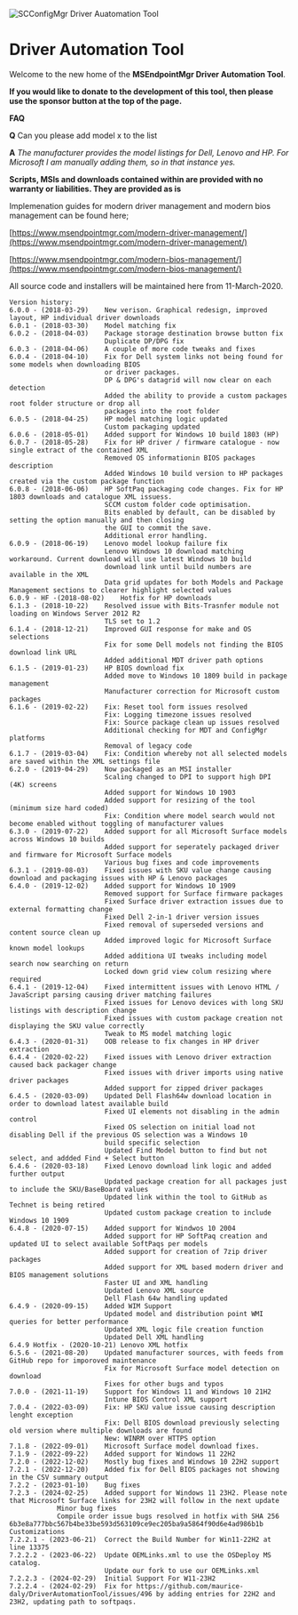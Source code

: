 ![SCConfigMgr Driver Auatomation Tool](https://i1.wp.com/msendpointmgr.com/wp-content/uploads/2020/04/MSEndpoingMgrDat.jpg?resize=1024%2C641&ssl=1)

# Driver Automation Tool

Welcome to the new home of the **MSEndpointMgr Driver Automation Tool**.

**If you would like to donate to the development of this tool, then please use the sponsor button at the top of the page.**

**FAQ**

**Q** Can you please add model x to the list

**A** *The manufacturer provides the model listings for Dell, Lenovo and HP. For Microsoft I am manually adding them, so in that instance yes.*

**Scripts, MSIs and downloads contained within are provided with no warranty or liabilities. They are provided as is**

Implemenation guides for modern driver management and modern bios management can be found here;

[https://www.msendpointmgr.com/modern-driver-management/](https://www.msendpointmgr.com/modern-driver-management/)

[https://www.msendpointmgr.com/modern-bios-management/](https://www.msendpointmgr.com/modern-bios-management/)

All source code and installers will be maintained here from 11-March-2020. 

    Version history:
	6.0.0 - (2018-03-29)	New verison. Graphical redesign, improved layout, HP individual driver downloads
	6.0.1 - (2018-03-30)	Model matching fix
	6.0.2 - (2018-04-03)	Package storage destination browse button fix
							Duplicate DP/DPG fix
	6.0.3 - (2018-04-06)	A couple of more code tweaks and fixes
	6.0.4 - (2018-04-10)	Fix for Dell system links not being found for some models when downloading BIOS 
							or driver packages.
							DP & DPG's datagrid will now clear on each detection
							Added the ability to provide a custom packages root folder structure or drop all
							packages into the root folder
	6.0.5 - (2018-04-25)	HP model matching logic updated
							Custom packaging updated
	6.0.6 - (2018-05-01)	Added support for Windows 10 build 1803 (HP)
	6.0.7 - (2018-05-28)	Fix for HP driver / firmware catalogue - now single extract of the contained XML
							Removed OS informationin BIOS packages description
							Added Windows 10 build version to HP packages created via the custom package function 
	6.0.8 - (2018-06-06)    HP SoftPaq packaging code changes. Fix for HP 1803 downloads and catalogue XML issuess. 
							SCCM custom folder code optimisation. 
							Bits enabled by default, can be disabled by setting the option manually and then closing 
							the GUI to commit the save. 
							Additional error handling.	
	6.0.9 - (2018-06-19)	Lenovo model lookup failure fix
							Lenovo Windows 10 download matching workaround. Current download will use latest Windows 10 build
							download link until build numbers are available in the XML
							Data grid updates for both Models and Package Management sections to clearer highlight selected values 
	6.0.9 - HF -(2018-08-02)	Hotfix for HP downloads
	6.1.3 - (2018-10-22)	Resolved issue with Bits-Trasnfer module not loading on Windows Server 2012 R2
							TLS set to 1.2
	6.1.4 - (2018-12-21)	Improved GUI response for make and OS selections
							Fix for some Dell models not finding the BIOS download link URL
							Added additional MDT driver path options
	6.1.5 - (2019-01-23)	HP BIOS download fix
							Added move to Windows 10 1809 build in package management	
							Manufacturer correction for Microsoft custom packages
	6.1.6 - (2019-02-22)	Fix: Reset tool form issues resolved
							Fix: Logging timezone issues resolved
							Fix: Source package clean up issues resolved
							Additional checking for MDT and ConfigMgr platforms
							Removal of legacy code
	6.1.7 - (2019-03-04)	Fix: Condition whereby not all selected models are saved within the XML settings file	
	6.2.0 - (2019-04-29)	Now packaged as an MSI installer
							Scaling changed to DPI to support high DPI (4K) screens
							Added support for Windows 10 1903
							Added support for resizing of the tool (minimum size hard coded)
							Fix: Condition where model search would not become enabled without toggling of manufacturer values
	6.3.0 - (2019-07-22)	Added support for all Microsoft Surface models across Windows 10 builds
							Added support for seperately packaged driver and firmware for Microsoft Surface models
							Various bug fixes and code improvements
	6.3.1 - (2019-08-03)	Fixed issues with SKU value change causing download and packaging issues with HP & Lenovo packages
	6.4.0 - (2019-12-02)	Added support for Windows 10 1909
							Removed support for Surface firmware packages
							Fixed Surface driver extraction issues due to external formatting change
							Fixed Dell 2-in-1 driver version issues
							Fixed removal of superseded versions and content source clean up
							Added improved logic for Microsoft Surface known model lookups
							Added additiona UI tweaks including model search now searching on return
							Locked down grid view colum resizing where required
	6.4.1 - (2019-12-04)	Fixed intermittent issues with Lenovo HTML / JavaScript parsing causing driver matching failures
							Fixed issues for Lenovo devices with long SKU listings with description change
							Fixed issues with custom package creation not displaying the SKU value correctly
							Tweak to MS model matching logic
	6.4.3 - (2020-01-31)	OOB release to fix changes in HP driver extraction
	6.4.4 - (2020-02-22)	Fixed issues with Lenovo driver extraction caused back packager change
							Fixed issues with driver imports using native driver packages
							Added support for zipped driver packages
	6.4.5 - (2020-03-09)	Updated Dell Flash64w download location in order to download latest available build
							Fixed UI elements not disabling in the admin control
							Fixed OS selection on initial load not disabling Dell if the previous OS selection was a Windows 10 
							build specific selection
							Updated Find Model button to find but not select, and addded Find + Select button
	6.4.6 - (2020-03-18)	Fixed Lenovo download link logic and added further output
							Updated package creation for all packages just to include the SKU/BaseBoard values
							Updated link within the tool to GitHub as Technet is being retired
							Updated custom package creation to include Windows 10 1909	
	6.4.8 - (2020-07-15)	Added support for Windwos 10 2004
							Added support for HP SoftPaq creation and updated UI to select available SoftPaqs per models	
							Added support for creation of 7zip driver packages
							Added support for XML based modern driver and BIOS management solutions
							Faster UI and XML handling
							Updated Lenovo XML source
							Dell Flash 64w handling updated
	6.4.9 - (2020-09-15)	Added WIM Support
							Updated model and distribution point WMI queries for better performance
							Updated XML logic file creation function
							Updated Dell XML handling
	6.4.9 Hotfix - (2020-10-21)	Lenovo XML hotfix
	6.5.6 - (2021-08-20)	Updated manufacturer sources, with feeds from GitHub repo for imporoved maintenance
							Fix for Microsoft Surface model detection on download
							Fixes for other bugs and typos
	7.0.0 - (2021-11-19)	Support for Windows 11 and Windows 10 21H2
							Intune BIOS Control XML support
	7.0.4 - (2022-03-09)	Fix: HP SKU value issue causing description lenght exception
							Fix: Dell BIOS download previously selecting old version where multiple downloads are found
							New: WINRM over HTTPS option
	7.1.8 - (2022-09-01)	Microsoft Surface model download fixes.
	7.1.9 - (2022-09-22)	Added support for Windows 11 22H2
	7.2.0 - (2022-12-02)	Mostly bug fixes and Windows 10 22H2 support
	7.2.1 - (2022-12-20)	Added fix for Dell BIOS packages not showing in the CSV summary output
	7.2.2 - (2023-01-10)	Bug fixes
	7.2.3 - (2024-02-25)	Added support for Windows 11 23H2. Please note that Microsoft Surface links for 23H2 will follow in the next update
				Minor bug fixes
				Compile order issue bugs resolved in hotfix with SHA 256 6b3e8a777bbc567b4be33be593d563109ce9ec205ba9a5864f90d6e4ad986b1b
	Customizations
	7.2.2.1 - (2023-06-21) 	Correct the Build Number for Win11-22H2 at line 13375
	7.2.2.2 - (2023-06-22)	Update OEMLinks.xml to use the OSDeploy MS catalog.
							Update our fork to use our OEMLinks.xml
	7.2.2.3 - (2024-02-29)	Initial Support For W11-23H2
	7.2.2.4 - (2024-02-29)  Fix for https://github.com/maurice-daly/DriverAutomationTool/issues/496 by adding entries for 22H2 and 23H2, updating path to softpaqs.
				
						


